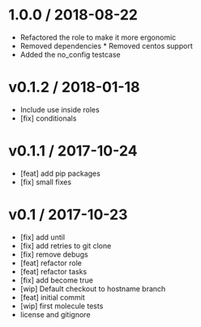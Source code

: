 
1.0.0 / 2018-08-22
==================

  * Refactored the role to make it more ergonomic
  * Removed dependencies * Removed centos support
  * Added the no_config testcase

v0.1.2 / 2018-01-18
===================

  * Include use inside roles
  * [fix] conditionals

v0.1.1 / 2017-10-24
===================

  * [feat] add pip packages
  * [fix] small fixes

v0.1 / 2017-10-23
=================

  * [fix] add until
  * [fix] add retries to git clone
  * [fix] remove debugs
  * [feat] refactor role
  * [feat] refactor tasks
  * [fix] add become true
  * [wip] Default checkout to hostname branch
  * [feat] initial commit
  * [wip] first molecule tests
  * license and gitignore
